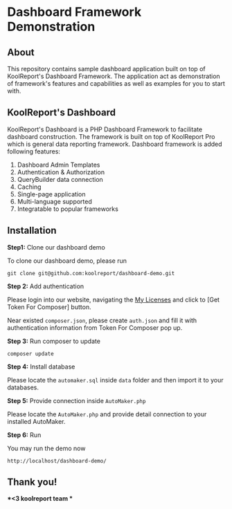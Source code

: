 # Dashboard Framework Demonstration

## About

This repository contains sample dashboard application built on top of KoolReport's Dashboard Framework. The application act as demonstration of framework's features and capabilities as well as examples for you to start with.

## KoolReport's Dashboard

KoolReport's Dashboard is a PHP Dashboard Framework to facilitate dashboard construction. The framework is built on top of KoolReport Pro which is general data reporting framework. Dashboard framework is added following features:

1. Dashboard Admin Templates
2. Authentication & Authorization
3. QueryBuilder data connection
4. Caching
5. Single-page application
6. Multi-language supported
7. Integratable to popular frameworks


## Installation

__Step1:__ Clone our dashboard demo

To clone our dashboard demo, please run

```
git clone git@github.com:koolreport/dashboard-demo.git
```

__Step 2:__ Add authentication

Please login into our website, navigating the [My Licenses](https://www.koolreport.com/my-licensed-packages) and click to [Get Token For Composer] button.

Near existed `composer.json`, please create `auth.json` and fill it with authentication information from Token For Composer pop up.

__Step 3:__ Run composer to update

```
composer update
```

__Step 4:__ Install database

Please locate the `automaker.sql` inside `data` folder and then import it to your databases.

__Step 5:__ Provide connection inside `AutoMaker.php`

Please locate the `AutoMaker.php` and provide detail connection to your installed AutoMaker.

__Step 6:__ Run

You may run the demo now

```
http://localhost/dashboard-demo/
```

## Thank you!

__*<3 koolreport team *__